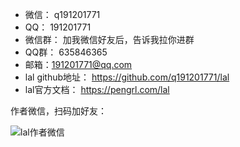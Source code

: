 - 微信： q191201771
- QQ： 191201771
- 微信群： 加我微信好友后，告诉我拉你进群
- QQ群： 635846365
- 邮箱：191201771@qq.com
- lal github地址： https://github.com/q191201771/lal
- lal官方文档： https://pengrl.com/lal

作者微信，扫码加好友：

![lal作者微信](https://pengrl.com/images/yoko_vx.jpeg?date=220329)

